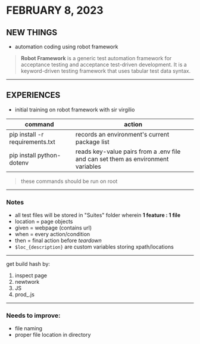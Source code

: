 # FEBRUARY 8, 2023

## NEW THINGS

- automation coding using robot framework

>**Robot Framework** is a generic test automation framework for acceptance testing and acceptance test-driven development. It is a keyword-driven testing framework that uses tabular test data syntax.

---
## EXPERIENCES
    
- initial training on robot framework with sir virgilio

| command | action |
| - | - |
| pip install -r requirements.txt | records an environment's current package list |
| pip install python-dotenv | reads key-value pairs from a .env file and can set them as environment variables |

> these commands should be run on root
---
### **Notes**

- all test files will be stored in "Suites" folder wherein **1 feature : 1 file**
- location = page objects
- given = webpage (contains url)
- when = every action/condition
- then = final action before *teardown*
- `$loc_{description}` are custom variables storing xpath/locations

---

get build hash by:
1. inspect page
2. newtwork
3. JS
4. prod_.js
---

### **Needs to improve:**
- file naming
- proper file location in directory